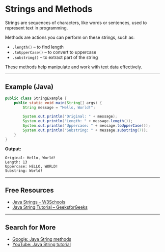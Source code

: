 # Strings and Methods

Strings are sequences of characters, like words or sentences, used to represent text in programming.

Methods are actions you can perform on these strings, such as:
- `.length()` – to find length
- `.toUpperCase()` – to convert to uppercase
- `.substring()` – to extract part of the string

These methods help manipulate and work with text data effectively.

---

## Example (Java)

```java
public class StringExample {
    public static void main(String[] args) {
        String message = "Hello, World!";
        
        System.out.println("Original: " + message);
        System.out.println("Length: " + message.length());
        System.out.println("Uppercase: " + message.toUpperCase());
        System.out.println("Substring: " + message.substring(7));
    }
}
```

**Output:**
```
Original: Hello, World!
Length: 13
Uppercase: HELLO, WORLD!
Substring: World!
```

---

## Free Resources

- [Java Strings – W3Schools](https://www.w3schools.com/java/java_strings.asp)
- [Java String Tutorial – GeeksforGeeks](https://www.geeksforgeeks.org/strings-in-java/)

---

## Search for More

- [Google: Java String methods](https://www.google.com/search?q=java+string+methods)
- [YouTube: Java String tutorial](https://www.youtube.com/results?search_query=java+string+tutorial)

